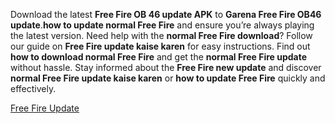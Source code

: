 <p>Download the latest <strong>Free Fire OB 46 update APK</strong> to&nbsp;<strong>Garena Free Fire OB46 update</strong>.<strong>how to update normal Free Fire</strong> and ensure you&rsquo;re always playing the latest version. Need help with the <strong>normal Free Fire download</strong>? Follow our guide on <strong>Free Fire update kaise karen</strong> for easy instructions. Find out <strong>how to download normal Free Fire</strong> and get the <strong>normal Free Fire update</strong> without hassle. Stay informed about the <strong>Free Fire new update</strong> and discover <strong>normal Free Fire update kaise karen</strong> or <strong>how to update Free Fire</strong> quickly and effectively.</p>
<p><a href="https://is.gd/FE9xcg">Free Fire Update </a></p>
